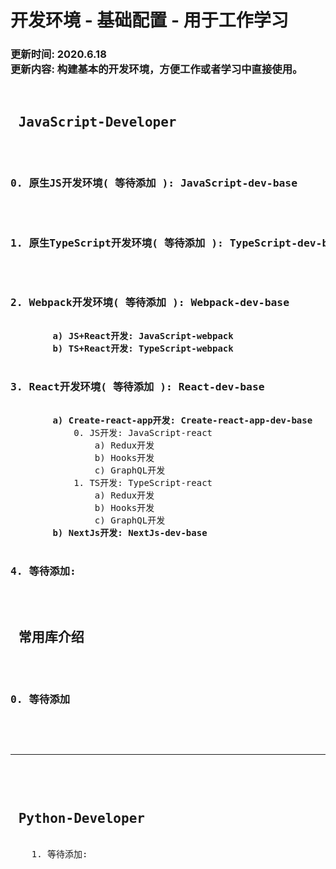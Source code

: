 <h1>
    开发环境 - 基础配置 - 用于工作学习
</h1>
<h3>
    更新时间: 2020.6.18<br/>
    更新内容: 构建基本的开发环境，方便工作或者学习中直接使用。
</h3>
<pre>
    <h2> JavaScript-Developer </h2>
    <h3>0. 原生JS开发环境( 等待添加 ): JavaScript-dev-base</h3>
    <h3>1. 原生TypeScript开发环境( 等待添加 ): TypeScript-dev-base</h3>
    <h3>2. Webpack开发环境( 等待添加 ): Webpack-dev-base</h3>
        <b>a) JS+React开发: JavaScript-webpack</b>
        <b>b) TS+React开发: TypeScript-webpack</b>
    <h3>3. React开发环境( 等待添加 ): React-dev-base</h3>
        <b>a) Create-react-app开发: Create-react-app-dev-base</b>
            0. JS开发: JavaScript-react
                a) Redux开发
                b) Hooks开发
                c) GraphQL开发 
            1. TS开发: TypeScript-react
                a) Redux开发
                b) Hooks开发
                c) GraphQL开发 
        <b>b) NextJs开发: NextJs-dev-base</b>
    <h3>4. 等待添加:</h3>
    <h2> 常用库介绍 </h2>
    <h3>0. 等待添加</h3>
</pre>

<br/>
<hr/>
<br/>

<pre>
    <h2> Python-Developer </h2>
    1. 等待添加:
</pre>